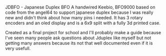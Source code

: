 JDBFO - Japanese Duplex BFO
A handwired Keebio, BFO9000 based on code from the angel64 to support japanese duplex because I was really new and didn't think about how many pins i needed. 
It has 3 rotary encoders and an oled display and is a 6x9 split with a fully 3d printed case. 

Created as a final project for school and I'll probably make a guide because I've seen many people ask questions about Jduplex like myself but not getting many answers because its not that well documented even if it is very usefull.
